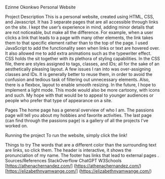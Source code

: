 Ezinne Okonkwo Personal Website

Project Description
This is a personal website, created using HTML, CSS, and Javascript. It has 3 separate pages that are all accessible through links on the site. I kept the user’s experience in mind, adding minor details that are not noticeable, but make all the difference. For example, when a user clicks a link that leads to a page with many other elements, the link takes them to that specific element rather than to the top of the page. I used JavaScript to add the functionality seen when links or text are hovered over. It also allowed me to add extra animations such as the typewriter effect. CSS holds the sit together with its plethora of styling capabilities. In the CSS file, there are styles assigned to tags, classes, and IDs; all for the sake of an aesthetically pleasing layout. A few issues I ran into was over-assigning classes and IDs. It is generally better to reuse them, in order to avoid the confusion and tedious task of filtering out unnecessary elements. Also, there is a flexbox, layout to enable smooth resizing. In the future, I hope to implement a light mode. This mode would also be more cartoony, with icons and such. My hope with that would be to appeal to younger audiences or people who prefer that type of appearance on a site.

Pages
The home page has a general overview of who I am. The passions page will tell you about my hobbies and favorite activities. The last page (can find through the passions page) is a gallery of all the projects I’ve worked on.

Running the project
To run the website, simply click the link!

Things to try
The words that are a different color than the surrounding text are links, so click them. The header is interactive, it shows the pronunciation of my name. The footer has links that lead to external pages
.
Sources/References
StackOverflow
ChatGPT
W3Schools
[https://athenachernandez.com/] (https://athenachernandez.com/) 
[https://elizabethnyamwange.com/] (https://elizabethnyamwange.com/) 


